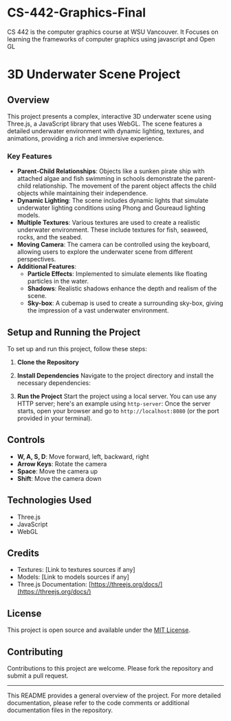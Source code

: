 # CS-442-Graphics-Final
CS 442 is the computer graphics course at WSU Vancouver. It Focuses on learning the frameworks of computer graphics using javascript and Open GL 


# 3D Underwater Scene Project

## Overview
This project presents a complex, interactive 3D underwater scene using Three.js, a JavaScript library that uses WebGL. The scene features a detailed underwater environment with dynamic lighting, textures, and animations, providing a rich and immersive experience.

### Key Features
- **Parent-Child Relationships**: Objects like a sunken pirate ship with attached algae and fish swimming in schools demonstrate the parent-child relationship. The movement of the parent object affects the child objects while maintaining their independence.
- **Dynamic Lighting**: The scene includes dynamic lights that simulate underwater lighting conditions using Phong and Goureaud lighting models.
- **Multiple Textures**: Various textures are used to create a realistic underwater environment. These include textures for fish, seaweed, rocks, and the seabed.
- **Moving Camera**: The camera can be controlled using the keyboard, allowing users to explore the underwater scene from different perspectives.
- **Additional Features**:
    - **Particle Effects**: Implemented to simulate elements like floating particles in the water.
    - **Shadows**: Realistic shadows enhance the depth and realism of the scene.
    - **Sky-box**: A cubemap is used to create a surrounding sky-box, giving the impression of a vast underwater environment.

## Setup and Running the Project
To set up and run this project, follow these steps:

1. **Clone the Repository**

2. **Install Dependencies**
Navigate to the project directory and install the necessary dependencies:

3. **Run the Project**
Start the project using a local server. You can use any HTTP server; here's an example using `http-server`:
Once the server starts, open your browser and go to `http://localhost:8080` (or the port provided in your terminal).

## Controls
- **W, A, S, D**: Move forward, left, backward, right
- **Arrow Keys**: Rotate the camera
- **Space**: Move the camera up
- **Shift**: Move the camera down

## Technologies Used
- Three.js
- JavaScript
- WebGL

## Credits
- Textures: [Link to textures sources if any]
- Models: [Link to models sources if any]
- Three.js Documentation: [https://threejs.org/docs/](https://threejs.org/docs/)

## License
This project is open source and available under the [MIT License](LICENSE).

## Contributing
Contributions to this project are welcome. Please fork the repository and submit a pull request.

---

This README provides a general overview of the project. For more detailed documentation, please refer to the code comments or additional documentation files in the repository.
